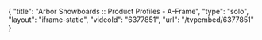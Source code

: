 {
    "title": "Arbor Snowboards :: Product Profiles - A-Frame",
    "type": "solo",
    "layout": "iframe-static",
    "videoId": "6377851",
    "url": "\/tvpembed\/6377851"
}